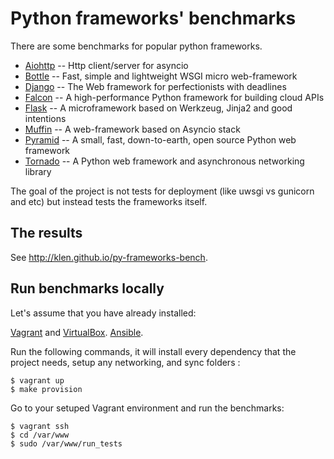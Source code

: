 Python frameworks' benchmarks
=============================

There are some benchmarks for popular python frameworks.

* [Aiohttp](https://github.com/KeepSafe/aiohttp)   -- Http client/server for asyncio
* [Bottle](https://github.com/bottlepy/bottle)     -- Fast, simple and lightweight WSGI micro web-framework
* [Django](https://github.com/django/django)       -- The Web framework for perfectionists with deadlines
* [Falcon](https://github.com/falconry/falcon)     -- A high-performance Python framework for building cloud APIs
* [Flask](https://github.com/mitsuhiko/flask)      -- A microframework based on Werkzeug, Jinja2 and good intentions
* [Muffin](https://github.com/klen/muffin)         -- A web-framework based on Asyncio stack
* [Pyramid](https://github.com/Pylons/pyramid)     -- A small, fast, down-to-earth, open source Python web framework
* [Tornado](https://github.com/tornadoweb/tornado) -- A Python web framework and asynchronous networking library

The goal of the project is not tests for deployment (like uwsgi vs gunicorn and
etc) but instead tests the frameworks itself.


## The results

See http://klen.github.io/py-frameworks-bench.


## Run benchmarks locally

Let's assume that you have already installed:

[Vagrant](http://www.vagrantup.com) and
[VirtualBox](https://www.virtualbox.org).
[Ansible](http://www.ansible.com/home).

Run the following commands, it will install every dependency that the project
needs, setup any networking, and sync folders :

    $ vagrant up
    $ make provision

Go to your setuped Vagrant environment and run the benchmarks:

    $ vagrant ssh
    $ cd /var/www
    $ sudo /var/www/run_tests

